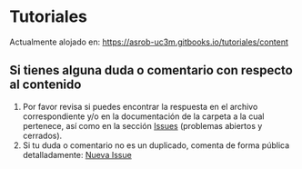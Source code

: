 # Tutoriales

Actualmente alojado en: https://asrob-uc3m.gitbooks.io/tutoriales/content

## Si tienes alguna duda o comentario con respecto al contenido

1. Por favor revisa si puedes encontrar la respuesta en el archivo correspondiente y/o en la documentación de la carpeta a la cual pertenece, así como en la sección [Issues](https://github.com/asrob-uc3m/tutoriales/issues) (problemas abiertos y cerrados).
2. Si tu duda o comentario no es un duplicado, comenta de forma pública detalladamente: [Nueva Issue](https://github.com/asrob-uc3m/tutoriales/issues/new)
